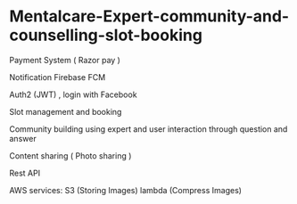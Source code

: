 # Mentalcare-Expert-community-and-counselling-slot-booking


Payment System ( Razor pay )

Notification Firebase FCM

Auth2 (JWT) , login with Facebook

Slot management and booking

Community building using expert and user interaction through question and answer

Content sharing ( Photo sharing )

Rest API

AWS services: S3 (Storing Images) lambda (Compress Images)
